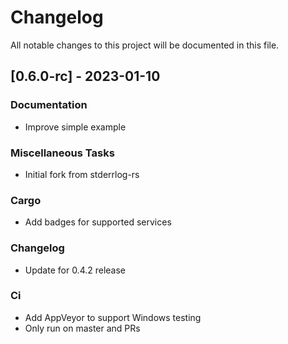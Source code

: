 # Changelog

All notable changes to this project will be documented in this file.

## [0.6.0-rc] - 2023-01-10

### Documentation

- Improve simple example

### Miscellaneous Tasks

- Initial fork from stderrlog-rs

### Cargo

- Add badges for supported services

### Changelog

- Update for 0.4.2 release

### Ci

- Add AppVeyor to support Windows testing
- Only run on master and PRs

<!-- generated by git-cliff -->

